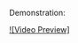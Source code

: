 Demonstration:

[![Video Preview]](https://github.com/user-attachments/assets/b725ee30-74a4-42af-8f4a-9e3d4374a531)

